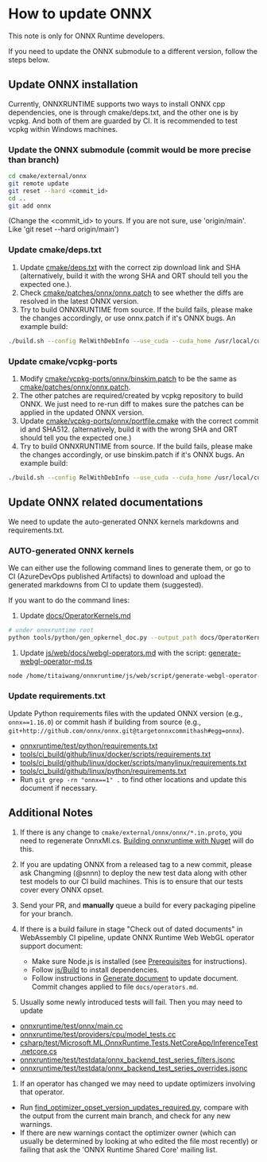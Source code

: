 # How to update ONNX

This note is only for ONNX Runtime developers.

If you need to update the ONNX submodule to a different version, follow the steps below.

## Update ONNX installation

Currently, ONNXRUNTIME supports two ways to install ONNX cpp dependencies, one is through cmake/deps.txt, and the other one is by vcpkg. And both of them are guarded by CI. It is recommended to test vcpkg within Windows machines.

### Update the ONNX submodule (commit would be more precise than branch)

```sh
cd cmake/external/onnx
git remote update
git reset --hard <commit_id>
cd ..
git add onnx
```

(Change the <commit_id> to yours. If you are not sure, use 'origin/main'. Like 'git reset --hard origin/main')

### Update cmake/deps.txt

1. Update [cmake/deps.txt](/cmake/deps.txt) with the correct zip download link and SHA (alternatively, build it with the wrong SHA and ORT should tell you the expected one.).
2. Check [cmake/patches/onnx/onnx.patch](/cmake/patches/onnx/onnx.patch) to see whether the diffs are resolved in the latest ONNX version.
3. Try to build ONNXRUNTIME from source. If the build fails, please make the changes accordingly, or use onnx.patch if it's ONNX bugs. An example build:

```bash
./build.sh --config RelWithDebInfo --use_cuda --cuda_home /usr/local/cuda-12.6/ --cudnn_home /usr/local/cuda-12.6/ --build_wheel --parallel --skip_tests
```

### Update cmake/vcpkg-ports

1. Modify [cmake/vcpkg-ports/onnx/binskim.patch](/cmake/vcpkg-ports/onnx/binskim.patch) to be the same as [cmake/patches/onnx/onnx.patch](/cmake/patches/onnx/onnx.patch).
2. The other patches are required/created by vcpkg repository to build ONNX. We just need to re-run diff to makes sure the patches can be applied in the updated ONNX version.
3. Update [cmake/vcpkg-ports/onnx/portfile.cmake](/cmake/vcpkg-ports/onnx/portfile.cmake) with the correct commit id and SHA512. (alternatively, build it with the wrong SHA and ORT should tell you the expected one.)
4. Try to build ONNXRUNTIME from source. If the build fails, please make the changes accordingly, or use binskim.patch if it's ONNX bugs. An example build:

```bash
./build.sh --config RelWithDebInfo --use_cuda --cuda_home /usr/local/cuda-12.6/ --cudnn_home /usr/local/cuda-12.6/ --build_wheel --parallel --skip_tests --use_vcpkg
```

## Update ONNX related documentations

We need to update the auto-generated ONNX kernels markdowns and requirements.txt.

### AUTO-generated ONNX kernels

We can either use the following command lines to generate them, or go to CI (AzureDevOps published Artifacts) to download and upload the generated markdowns from CI to update them (suggested).

If you want to do the command lines:

1. Update [docs/OperatorKernels.md](/docs/OperatorKernels.md)

```bash
# under onnxruntime root
python tools/python/gen_opkernel_doc.py --output_path docs/OperatorKernels.md
```

1. Update [js/web/docs/webgl-operators.md](/js/web/docs/webgl-operators.md) with the script: [generate-webgl-operator-md.ts](/js/web/script/generate-webgl-operator-md.ts)

```bash
node /home/titaiwang/onnxruntime/js/web/script/generate-webgl-operator-md.js
```

### Update requirements.txt

Update Python requirements files with the updated ONNX version (e.g., `onnx==1.16.0`) or commit hash if building from source (e.g., `git+http://github.com/onnx/onnx.git@targetonnxcommithash#egg=onnx`).

- [onnxruntime/test/python/requirements.txt](/onnxruntime/test/python/requirements.txt)
- [tools/ci_build/github/linux/docker/scripts/requirements.txt](/tools/ci_build/github/linux/docker/scripts/requirements.txt)
- [tools/ci_build/github/linux/docker/scripts/manylinux/requirements.txt](/tools/ci_build/github/linux/docker/scripts/manylinux/requirements.txt)
- [tools/ci_build/github/linux/python/requirements.txt](/tools/ci_build/github/linux/python/requirements.txt)
- Run `git grep -rn "onnx==1" .` to find other locations and update this document if necessary.

## Additional Notes

1. If there is any change to `cmake/external/onnx/onnx/*.in.proto`, you need to regenerate OnnxMl.cs.
   [Building onnxruntime with Nuget](https://onnxruntime.ai/docs/build/inferencing.html#build-nuget-packages) will do
   this.
2. If you are updating ONNX from a released tag to a new commit, please ask Changming (@snnn) to deploy the new test
   data along with other test models to our CI build machines. This is to ensure that our tests cover every ONNX opset.
3. Send your PR, and **manually** queue a build for every packaging pipeline for your branch.
4. If there is a build failure in stage "Check out of dated documents" in WebAssembly CI pipeline, update ONNX Runtime
   Web WebGL operator support document:

   - Make sure Node.js is installed (see [Prerequisites](../js/README.md#Prerequisites) for instructions).
   - Follow [js/Build](../js/README.md#Build-2) to install dependencies.
   - Follow instructions in [Generate document](../js/README.md#Generating-Document) to update document. Commit changes applied to file `docs/operators.md`.
5. Usually some newly introduced tests will fail. Then you may need to update

- [onnxruntime/test/onnx/main.cc](/onnxruntime/test/onnx/main.cc)
- [onnxruntime/test/providers/cpu/model_tests.cc](/onnxruntime/test/providers/cpu/model_tests.cc)
- [csharp/test/Microsoft.ML.OnnxRuntime.Tests.NetCoreApp/InferenceTest.netcore.cs](/csharp/test/Microsoft.ML.OnnxRuntime.Tests.NetCoreApp/InferenceTest.netcore.cs)
- [onnxruntime/test/testdata/onnx_backend_test_series_filters.jsonc](/onnxruntime/test/testdata/onnx_backend_test_series_filters.jsonc)
- [onnxruntime/test/testdata/onnx_backend_test_series_overrides.jsonc](/onnxruntime/test/testdata/onnx_backend_test_series_overrides.jsonc)

1. If an operator has changed we may need to update optimizers involving that operator.

- Run [find_optimizer_opset_version_updates_required.py](/tools/python/find_optimizer_opset_version_updates_required.py), compare with the output from the current main branch, and check for any new warnings.
- If there are new warnings contact the optimizer owner (which can usually be determined by looking at who edited the file most recently) or failing that ask the 'ONNX Runtime Shared Core' mailing list.
